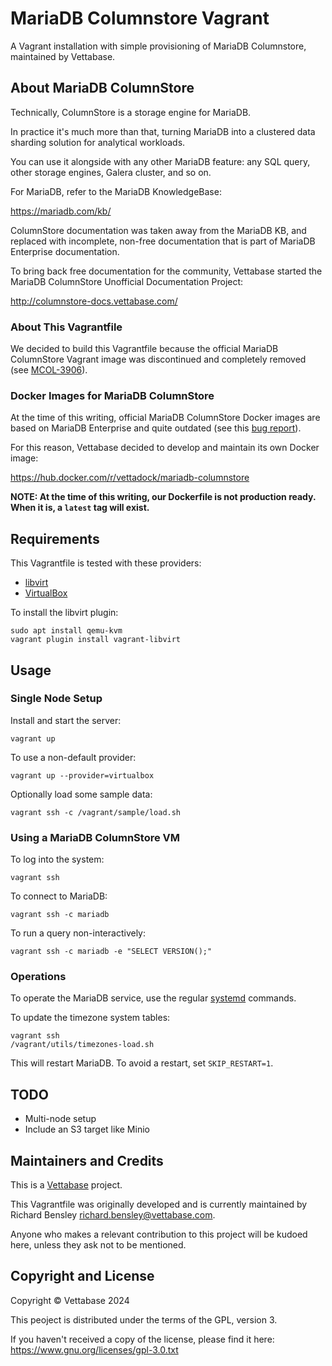 # MariaDB Columnstore Vagrant

A Vagrant installation with simple provisioning of MariaDB Columnstore, maintained by Vettabase.

## About MariaDB ColumnStore

Technically, ColumnStore is a storage engine for MariaDB.

In practice it's much more than that, turning MariaDB into a clustered
data sharding solution for analytical workloads.

You can use it alongside with any other MariaDB feature: any SQL query,
other storage engines, Galera cluster, and so on.

For MariaDB, refer to the MariaDB KnowledgeBase:

https://mariadb.com/kb/

ColumnStore documentation was taken away from the MariaDB KB,
and replaced with incomplete, non-free documentation that is part
of MariaDB Enterprise documentation.

To bring back free documentation for the community, Vettabase started
the MariaDB ColumnStore Unofficial Documentation Project:

http://columnstore-docs.vettabase.com/

### About This Vagrantfile

We decided to build this Vagrantfile because the official MariaDB
ColumnStore Vagrant image was discontinued and completely removed
(see [MCOL-3906](https://jira.mariadb.org/browse/MCOL-3906)).

### Docker Images for MariaDB ColumnStore

At the time of this writing, official MariaDB ColumnStore Docker images
are based on MariaDB Enterprise and quite outdated (see this
[bug report](https://jira.mariadb.org/browse/MCOL-5646)).

For this reason, Vettabase decided to develop and maintain its own Docker
image:

https://hub.docker.com/r/vettadock/mariadb-columnstore

**NOTE: At the time of this writing, our Dockerfile is not production ready.
When it is, a `latest` tag will exist.**

## Requirements

This Vagrantfile is tested with these providers:
  * [libvirt](https://vagrant-libvirt.github.io/vagrant-libvirt/)
  * [VirtualBox](https://developer.hashicorp.com/vagrant/docs/providers/virtualbox)

To install the libvirt plugin:

    sudo apt install qemu-kvm
    vagrant plugin install vagrant-libvirt

## Usage

### Single Node Setup

Install and start the server:

    vagrant up

To use a non-default provider:

    vagrant up --provider=virtualbox

Optionally load some sample data:

    vagrant ssh -c /vagrant/sample/load.sh

### Using a MariaDB ColumnStore VM

To log into the system:

    vagrant ssh

To connect to MariaDB:

    vagrant ssh -c mariadb

To run a query non-interactively:

    vagrant ssh -c mariadb -e "SELECT VERSION();"

### Operations

To operate the MariaDB service, use the regular [systemd](https://www.freedesktop.org/wiki/Software/systemd/)
commands.

To update the timezone system tables:

    vagrant ssh
    /vagrant/utils/timezones-load.sh

This will restart MariaDB. To avoid a restart, set `SKIP_RESTART=1`.

## TODO

* Multi-node setup
* Include an S3 target like Minio

## Maintainers and Credits

This is a [Vettabase](https://vettabase.com) project.

This Vagrantfile was originally developed and is currently maintained
by Richard Bensley <richard.bensley@vettabase.com>.

Anyone who makes a relevant contribution to this project will be
kudoed here, unless they ask not to be mentioned.

## Copyright and License

Copyright © Vettabase 2024

This peoject is distributed under the terms of the GPL, version 3.

If you haven't received a copy of the license, please find it here:
https://www.gnu.org/licenses/gpl-3.0.txt
